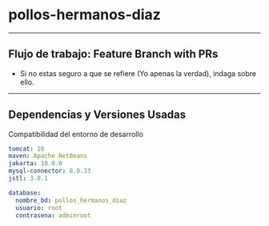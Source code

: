 # pollos-hermanos-diaz

---

## Flujo de trabajo: Feature Branch with PRs

- Si no estas seguro a que se refiere (Yo apenas la verdad), indaga sobre ello.

---

## Dependencias y Versiones Usadas

Compatibilidad del entorno de desarrollo

```yaml
tomcat: 10
maven: Apache NetBeans
jakarta: 10.0.0
mysql-connector: 8.0.33
jstl: 3.0.1

database:
  nombre_bd: pollos_hermanos_diaz
  usuario: root
  contrasena: adminroot
```
